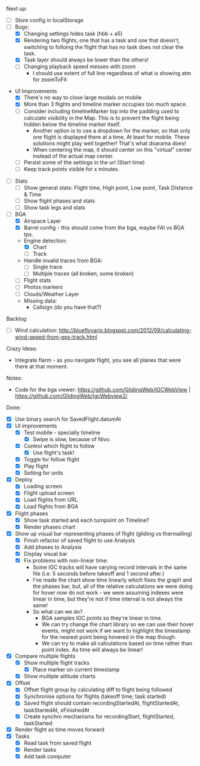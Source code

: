 Next up:

- [ ] Store config in localStorage
- [ ] Bugs:
  - [x] Changing settings hides task (hbb + a5)
  - [x] Rendering two flights, one that has a task and one that doesn't,
      switching to folloing the flight that has no task does not clear the task.
  - [x] Task layer should always be lower than the others!
  - [ ] Changing playback speed messes with zoom
    - I should use extent of full line regardless of what is showing atm for
        zoomToFit

- UI Improvements
  - [x] There's no way to close large modals on mobile
  - [x] More than 3 flights and timeline marker occupies too much space.
  - [ ] Consider including timelineMarker top into the padding used to calculate
      visibility in the Map. This is to prevent the flight being hidden below
      the timeline marker itself.
      - Another option is to use a dropdown for the marker, so that only one
          flight is displayed there at a time. At least for mobile. These
          solutions might play well together! That's what doarama does!
      - When centering the map, it should center on this "virtual" center
          instead of the actual map center.
  - [ ] Persist some of the settings in the url (Start time)
  - [ ] Keep track points visible for x minutes.

- [ ] Stats
  - [ ] Show general stats: Flight time, High point, Low point, Task Distance & Time
  - [ ] Show flight phases and stats
  - [ ] Show task legs and stats

- [ ] BGA
  - [x] Airspace Layer
  - [x] Barrel config - this should come from the bga, maybe FAI vs BGA tps.
  - Engine detection:
    - [x] Chart
    - [ ] Track
  - Handle invalid traces from BGA:
    - [ ] Single trace
    - [ ] Multiple traces (all broken, some broken)
  - [ ] Flight stats
  - [ ] Photos markers
  - [ ] Clouds/Weather Layer
  - Missing data:
    - Callsign (do you have that?)

Backlog:
  - [ ] Wind calculation: http://blueflyvario.blogspot.com/2012/09/calculating-wind-speed-from-gps-track.html

Crazy Ideas:

- Integrate flarm - as you navigate flight, you see all planes that were there
    at that moment.

Notes:

- Code for the bga viewer: https://github.com/GlidingWeb/IGCWebView | https://github.com/GlidingWeb/IgcWebview2/

Done:
- [x] Use binary search for SavedFlight.datumAt
- [x] UI improvements
  - [x] Test mobile - specially timeline
      - [x] Swipe is slow, because of Nivo.
  - [x] Control which flight to follow
      - [x] Use flight's task!
  - [x] Toggle for follow flight
  - [x] Play flight
  - [x] Setting for units 
- [x] Deploy
  - [x] Loading screen
  - [x] Flight upload screen
  - [x] Load flights from URL
  - [x] Load flights from BGA
- [x] Flight phases
  - [x] Show task started and each turnpoint on Timeline?
  - [x] Render phases chart
- [x] Show up visual bar representing phases of flight (gliding vs thermalling)
    - [x] Finish refactor of saved flight to use Analysis
    - [x] Add phases to Analysis
    - [x] Display visual bar
    - [x] Fix problems with non-linear time:
      - Some IGC tracks will have varying record intervals in the same file
          (i.e. 5 seconds before takeoff and 1 second after.)
      - I've made the chart show time linearly which fixes the graph and the
          phases bar, but, all of the relative calculations we were doing for
          hover now do not work - we were assuming indexes were linear in time,
          but they're not if time interval is not always the same!
      - So what can we do?
          - BGA samples IGC points so they're linear in time.
          - We can try change the chart library so we can use their hover
              events, might not work if we want to highlight the timestamp for
              the nearest point being hovered in the map though.
          - We can try to make all calculations based on time rather than point
              index. As time will always be linear!
- [x] Compare multiple flights
  - [x] Show multiple flight tracks
      - [x] Place marker on current timestamp
  - [x] Show multiple altitude charts
- [x] Offset
  - [x] Offset flight group by calculating diff to flight being followed
  - [x] Synchronise options for flights (takeoff time; task started)
  - [x] Saved flight should contain recordingStartedAt, flightStartedAt,
      taskStartedAt, xFinishedAt
  - [x] Create synchro mechanisms for recordingStart, flightStarted, taskStarted
- [x] Render flight as time moves forward
- [x] Tasks
  - [x] Read task from saved flight
  - [x] Render tasks
  - [x] Add task computer
